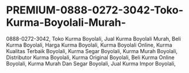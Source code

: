# PREMIUM-0888-0272-3042-Toko-Kurma-Boyolali-Murah-
0888-0272-3042, Toko Kurma Boyolali, Jual Kurma Boyolali Murah, Beli Kurma Boyolali, Harga Kurma Boyolali, Kurma Boyolali Online, Kurma Kualitas Terbaik Boyolali, Kurma Segar Boyolali, Kurma Murah Boyolali, Distributor Kurma Boyolali, Kurma Original Boyolali, Beli Kurma Online Boyolali, Kurma Murah Dan Segar Boyolali, Jual Kurma Impor Boyolali, 
